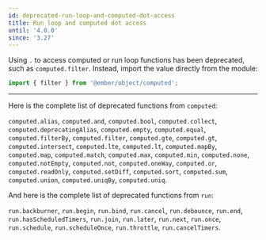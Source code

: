 ```yaml
---
id: deprecated-run-loop-and-computed-dot-access
title: Run loop and computed dot access
until: '4.0.0'
since: '3.27'
---
```


Using `.` to access computed or run loop functions has been deprecated, such
as `computed.filter`.
Instead, import the value directly from the module:

```js
import { filter } from '@ember/object/computed';
```

---

Here is the complete list of deprecated functions from `computed`:

`computed.alias`,
`computed.and`,
`computed.bool`,
`computed.collect`,
`computed.deprecatingAlias`,
`computed.empty`,
`computed.equal`,
`computed.filterBy`,
`computed.filter`,
`computed.gte`,
`computed.gt`,
`computed.intersect`,
`computed.lte`,
`computed.lt`,
`computed.mapBy`,
`computed.map`,
`computed.match`,
`computed.max`,
`computed.min`,
`computed.none`,
`computed.notEmpty`,
`computed.not`,
`computed.oneWay`,
`computed.or`,
`computed.readOnly`,
`computed.setDiff`,
`computed.sort`,
`computed.sum`,
`computed.union`,
`computed.uniqBy`,
`computed.uniq`.

And here is the complete list of deprecated functions from `run`:

`run.backburner`,
`run.begin`,
`run.bind`,
`run.cancel`,
`run.debounce`,
`run.end`,
`run.hasScheduledTimers`,
`run.join`,
`run.later`,
`run.next`,
`run.once`,
`run.schedule`,
`run.scheduleOnce`,
`run.throttle`,
`run.cancelTimers`.

